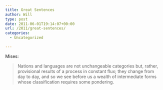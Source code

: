 ```yaml
---
title: Great Sentences
author: Will
type: post
date: 2011-06-01T19:14:07+00:00
url: /2011/great-sentences/
categories:
  - Uncategorized

---
```

Mises:

> Nations and languages are not unchangeable categories but, rather, provisional results of a process in constant flux; they change from day to day, and so we see before us a wealth of intermediate forms whose classification requires some pondering.